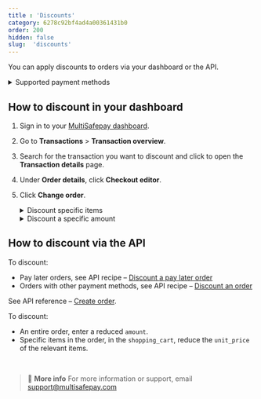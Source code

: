 ```yaml
---
title : 'Discounts'
category: 6278c92bf4ad4a00361431b0
order: 200
hidden: false
slug:  'discounts'
---
```

You can apply discounts to orders via your dashboard or the API.

<details id="supported-payment-methods">
<summary>Supported payment methods</summary>
<br>

- AfterPay
- Alipay
- E-Invoicing
- in3
- Klarna
- Pay After Delivery

</details>

## How to discount in your dashboard

1. Sign in to your [MultiSafepay dashboard](https://merchant.multisafepay.com).  
2. Go to **Transactions** > **Transaction overview**.  
3. Search for the transaction you want to discount and click to open the **Transaction details** page.  
4. Under **Order details**, click **Checkout editor**.  
5. Click **Change order**.

    <details id="discount-specific-items">
    <summary>Discount specific items</summary>
    <br>

    - In the **Quantity** field, enter the number of units to discount.
    - In the **Name** field, enter the name of the item to discount.
    - In the **Unit price** field, enter the single unit price as a _negative_ number, e.g. -10.
    - From the **Tax** list, select **None (0.0%)**. 
    - Click **Add**.
    - Check that the **New total** amount is correct. 
    - To display a field to enter add any relevant comments, click **Description**.
    - Click **Save item changes**.  
      A new transaction is generated and the order status is **completed**.

    </details>

    <details id="discount-specific-amount">
    <summary>Discount a specific amount</summary>
    <br>

    - In the **Quantity** field, enter **1**.
    - In the **Name** field, enter a description of the discount.
    - In the **Unit price** field, enter the discount amount as a _negative_ number, e.g. -10.
    - From the **Tax** list, select **None (0.0%)**. 
    - Click **Add**.
    - Check that the **New total** amount is correct. 
    - To display a field to enter add any relevant comments, click **Description**.
    - Click **Save item changes**.  
      A new transaction is generated and the order status is **completed**.

    </details>

## How to discount via the API 

To discount:

- Pay later orders, see API recipe – [Discount a pay later order](https://docs-api.multisafepay.com/recipes/discount-a-pay-later-order)
- Orders with other payment methods, see API recipe – [Discount an order](https://docs-api.multisafepay.com/recipes/discount-an-order)


See API reference – [Create order](https://docs-api.multisafepay.com/reference/createorder).

To discount: 
      
- An entire order, enter a reduced `amount`. 
- Specific items in the order, in the `shopping_cart`, reduce the `unit_price` of the relevant items.
<br>

> 📘 **More info**
> For more information or support, email <support@multisafepay.com>